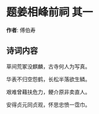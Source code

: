 # 题姜相峰前祠  其一

**作者**: 傅伯寿

## 诗词内容

草间荒冢没麒麟，古寺何人为写真。

华表不归空怨鹤，长松半落欲生鳞。

艰难曾藉扶危力，鲠介原非卖直人。

安得贞元同贞观，怀思忠愤一霑巾。

